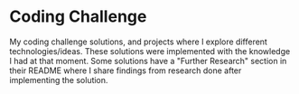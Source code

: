 # Coding Challenge

My coding challenge solutions, and projects where I explore different technologies/ideas. These solutions were implemented with the knowledge I had at that moment. Some solutions have a "Further Research" section in their README where I share findings from research done after implementing the solution.